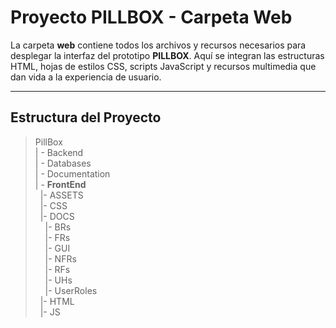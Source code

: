 # Proyecto PILLBOX - Carpeta Web

La carpeta **web** contiene todos los archivos y recursos necesarios para desplegar la interfaz del prototipo **PILLBOX**. Aquí se integran las estructuras HTML, hojas de estilos CSS, scripts JavaScript y recursos multimedia que dan vida a la experiencia de usuario.

---

## Estructura del Proyecto

>PillBox<br>
>| - Backend <br>
>| - Databases<br>
>| - Documentation<br>
>| - **FrontEnd** <br>
> &nbsp;&nbsp;|- ASSETS<br>
> &nbsp;&nbsp;|- CSS<br>
> &nbsp;&nbsp;|- DOCS<br>
> &nbsp;&nbsp;&nbsp;&nbsp;|- BRs<br>
> &nbsp;&nbsp;&nbsp;&nbsp;|- FRs<br>
> &nbsp;&nbsp;&nbsp;&nbsp;|- GUI<br>
> &nbsp;&nbsp;&nbsp;&nbsp;|- NFRs<br>
> &nbsp;&nbsp;&nbsp;&nbsp;|- RFs<br>
> &nbsp;&nbsp;&nbsp;&nbsp;|- UHs<br>
> &nbsp;&nbsp;&nbsp;&nbsp;|- UserRoles<br>
> &nbsp;&nbsp;|- HTML<br>
> &nbsp;&nbsp;|- JS<br>